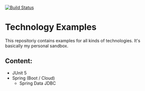 [![Build Status](https://circleci.com/gh/slu-it/technology-examples/tree/master.svg?style=svg)][1]

# Technology Examples

This repositoriy contains examples for all kinds of technologies. It's basically my personal sandbox.

## Content:

- JUnit 5
- Spring (Boot / Cloud)
  - Spring Data JDBC


[1]:https://circleci.com/gh/slu-it/technology-examples/tree/master
